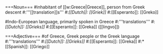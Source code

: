===Noun===
#inhabitant of [[w:Greece|Greece]], person from Greek descent
#:'''[[translation]]s'''
#:*[[Dutch]]: [[Griek]]
#:*[[Esperanto]]: [[Greko]]

#Indo-European language, primarily spoken in Greece
#:'''translations'''
#:*[[Dutch]]: [[Grieks]]
#:*[[Esperanto]]: [[Greka]] ([[lingvo]])

===Adjective===
#of Greece, Greek people or the Greek language
#:'''translations'''
#:*[[Dutch]]: [[Grieks]]
#:*[[Esperanto]]: [[Greka]]
#:*[[Spanish]]: [[Griego]]